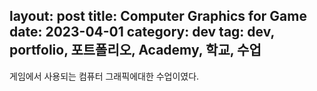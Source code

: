 layout: post
title:  Computer Graphics for Game
date:   2023-04-01
category: dev
tag: dev, portfolio, 포트폴리오, Academy, 학교, 수업
---


게임에서 사용되는 컴퓨터 그래픽에대한 수업이였다.
